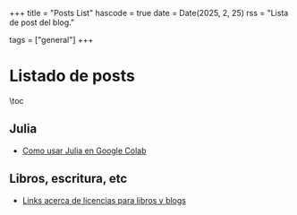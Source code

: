 +++
title = "Posts List"
hascode = true
date = Date(2025, 2, 25)
rss = "Lista de post del blog."

tags = ["general"]
+++


# Listado de posts

\toc

## Julia

* [Como usar Julia en Google Colab](../posts/20250226_julia_en_google_colab)


## Libros, escritura, etc

* [Links acerca de licencias para libros y blogs](../posts/20250225_links_licencias)
